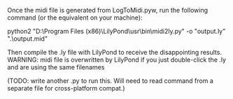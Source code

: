 Once the midi file is generated from LogToMidi.pyw, run the following command (or the equivalent on your machine):

python2 "D:\Program Files (x86)\LilyPond\usr\bin\midi2ly.py" -o "output.ly" ".\output.mid"

Then compile the .ly file with LilyPond to receive the disappointing results.
WARNING: midi file is overwritten by LilyPond if you just double-click the .ly and are using the same filenames


(TODO: write another .py to run this. Will need to read command from a separate file for cross-platform compat.)